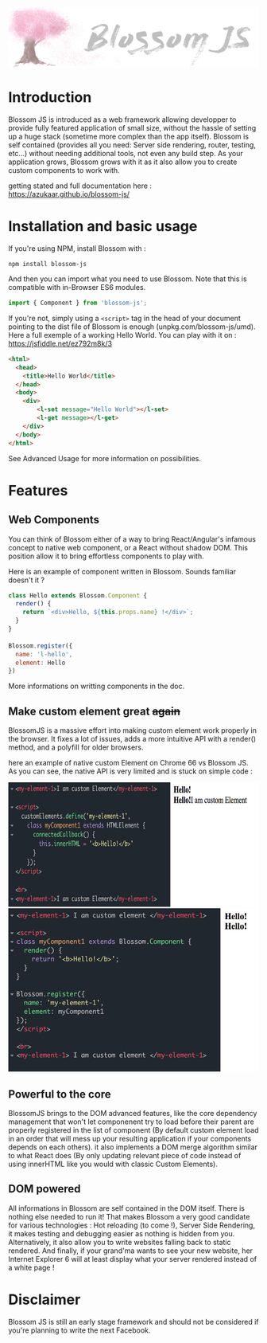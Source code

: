 ![alt text](https://github.com/azukaar/blossom-js/raw/master/doc-header.png "Blossom JS")
# Introduction

Blossom JS is introduced as a web framework allowing developper to provide fully featured application of small size, without the hassle of setting up a huge stack (sometime more complex than the app itself). Blossom is self contained (provides all you need: Server side rendering, router, testing, etc...) without needing additional tools, not even any build step. As your application grows, Blossom grows with it as it also allow you to create custom components to work with.

getting stated and full documentation here : https://azukaar.github.io/blossom-js/

# Installation and basic usage

If you're using NPM, install Blossom with : 

```
npm install blossom-js
```

And then you can import what you need to use Blossom. Note that this is compatible with in-Browser ES6 modules.

```javascript
import { Component } from 'blossom-js';
```

If you're not, simply using a `<script>` tag in the head of your document pointing to the dist file of Blossom is enough (unpkg.com/blossom-js/umd).
Here a full exemple of a working Hello World. You can play with it on : https://jsfiddle.net/ez792m8k/3

```html
<html>
  <head>
    <title>Hello World</title>
  </head>
  <body>
    <div>
        <l-set message="Hello World"></l-set>
        <l-get message></l-get>
    </div>
  </body>
</html>
```

See Advanced Usage for more information on possibilities.

# Features

## Web Components

You can think of Blossom either of a way to bring React/Angular's infamous concept to native web component, or a React without shadow DOM.
This position allow it to bring effortless components to play with.

Here is an example of component written in Blossom. Sounds familiar doesn't it ?

```javascript
class Hello extends Blossom.Component {
  render() {
    return `<div>Hello, ${this.props.name} !</div>`;
  }
}

Blossom.register({
  name: 'l-hello',
  element: Hello
})
```

More informations on writting components in the doc.

## Make custom element great ~~again~~

BlossomJS is a massive effort into making custom element work properly in the browser. It fixes a lot of issues, adds
a more intuitive API with a render() method, and a polyfill for older browsers.

here an example of native custom Element on Chrome 66 vs Blossom JS. As you can see, the native API is very limited and is stuck on simple code :

<img src="https://github.com/azukaar/blossom-js/raw/master/docs/doc-issue1.png" height="250px" width="auto"/>
<img src="https://github.com/azukaar/blossom-js/raw/master/docs/doc-issue2.png" height="328px" width="auto"/>

## Powerful to the core

BlossomJS brings to the DOM advanced features, like the core dependency management that won't let componenent try to load
before their parent are properly registered in the list of component (By default custom element load in an order that will
mess up your resulting application if your components depends on each others). it also implements a DOM merge algorithm similar to what React does (By only updating relevant piece of code instead of using innerHTML like you would with classic
Custom Elements).

## DOM powered

All informations in Blossom are self contained in the DOM itself. There is nothing else needed to run it! That makes Blossom a very good candidate for various technologies : Hot reloading (to come !), Server Side Rendering, it makes testing and debugging easier as nothing is hidden from you. Alternatively, it also allow you to write websites falling back to static rendered. And finally, if your grand'ma wants to see your new website, her Internet Explorer 6 will at least display what your server rendered instead of a white page ! 

# Disclaimer

Blossom JS is still an early stage framework and should not be considered if you're planning to write the next Facebook.
